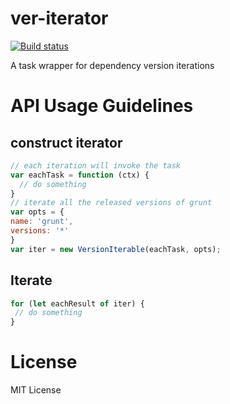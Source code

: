 # ver-iterator
[![Build status](https://ci.appveyor.com/api/projects/status/5vx1i4h3ny39928a?svg=true)](https://ci.appveyor.com/project/0of/ver-iterator)

A task wrapper for dependency version iterations

# API Usage Guidelines
## construct iterator
```javascript
// each iteration will invoke the task
var eachTask = function (ctx) {
  // do something
}
// iterate all the released versions of grunt
var opts = {
name: 'grunt',
versions: '*'
}
var iter = new VersionIterable(eachTask, opts);
```

## Iterate
```javascript
for (let eachResult of iter) {
 // do something
}
```

# License
  MIT License
